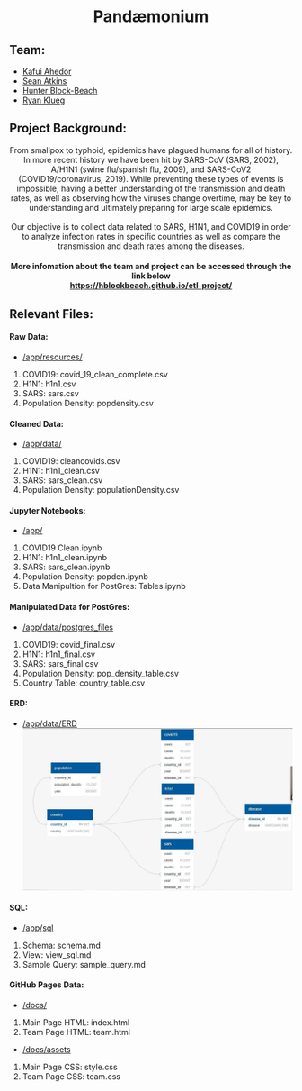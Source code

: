 # <div align="center">**Pandæmonium**<div> 

## Team:
* [Kafui Ahedor](https://github.com/kafui001)
* [Sean Atkins](https://github.com/SMAtkins)
* [Hunter Block-Beach](https://github.com/HBlockBeach)
* [Ryan Klueg](https://github.com/coconutpep)




## Project Background:
<div align="center"> From smallpox to typhoid, epidemics have plagued humans for all of history. In more recent history we have been hit by SARS-CoV (SARS, 2002), A/H1N1 (swine flu/spanish flu, 2009), and SARS-CoV2 (COVID19/coronavirus, 2019). While preventing these types of events is impossible, having a better understanding of the transmission and death rates, as well as observing how the viruses change overtime, may be key to understanding and ultimately preparing for large scale epidemics. </div><br>

<div align="center">Our objective is to collect data related to SARS, H1N1, and COVID19 in order to analyze infection rates in specific countries as well as compare the transmission and death rates among the diseases. </div>

#### <div align="center"> More infomation about the team and project can be accessed through the link below<br> https://hblockbeach.github.io/etl-project/</div>


## Relevant Files:

#### Raw Data:
* [/app/resources/](app/resources)
1. COVID19: covid_19_clean_complete.csv
2. H1N1: h1n1.csv
3. SARS: sars.csv
4. Population Density: popdensity.csv

#### Cleaned Data:
* [/app/data/](app/data)
1. COVID19: cleancovids.csv
2. H1N1: h1n1_clean.csv
3. SARS: sars_clean.csv
4. Population Density: populationDensity.csv

#### Jupyter Notebooks:
* [/app/](app)
1. COVID19 Clean.ipynb
2. H1N1: h1n1_clean.ipynb
3. SARS: sars_clean.ipynb
4. Population Density: popden.ipynb
5. Data Manipultion for PostGres: Tables.ipynb

#### Manipulated Data for PostGres:
* [/app/data/postgres_files](app/data/postgres_files)
1. COVID19: covid_final.csv
2. H1N1: h1n1_final.csv
3. SARS: sars_final.csv
4. Population Density: pop_density_table.csv
5. Country Table: country_table.csv

#### ERD:
* [/app/data/ERD](app/data/erd_final.jpg)
![ERD](app/data/erd_final.jpg "ERD")

#### SQL:
* [/app/sql](app/sql)
1. Schema: schema.md
2. View: view_sql.md
3. Sample Query: sample_query.md

#### GitHub Pages Data:
* [/docs/](docs)
1. Main Page HTML: index.html
2. Team Page HTML: team.html
* [/docs/assets](docs/assets)
1. Main Page CSS: style.css
2. Team Page CSS: team.css

